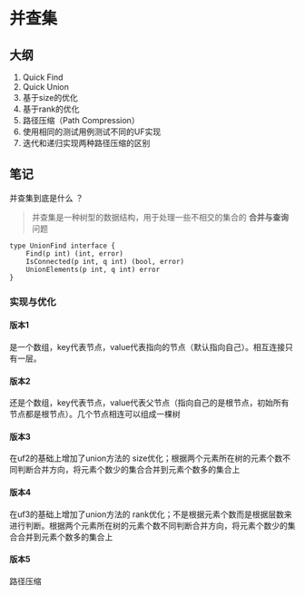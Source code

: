 #  并查集
## 大纲
1. Quick Find
2. Quick Union
3. 基于size的优化
4. 基于rank的优化
5. 路径压缩（Path Compression）
6. 使用相同的测试用例测试不同的UF实现
7. 迭代和递归实现两种路径压缩的区别

## 笔记
并查集到底是什么 ？
> 并查集是一种树型的数据结构，用于处理一些不相交的集合的 **合并与查询** 问题

```
type UnionFind interface {
	Find(p int) (int, error)
	IsConnected(p int, q int) (bool, error)
	UnionElements(p int, q int) error
}
```


### 实现与优化
#### 版本1
是一个数组，key代表节点，value代表指向的节点（默认指向自己）。相互连接只有一层。

#### 版本2
还是个数组，key代表节点，value代表父节点（指向自己的是根节点，初始所有节点都是根节点）。几个节点相连可以组成一棵树

#### 版本3
在uf2的基础上增加了union方法的 size优化；根据两个元素所在树的元素个数不同判断合并方向，将元素个数少的集合合并到元素个数多的集合上

#### 版本4
在uf3的基础上增加了union方法的 rank优化；不是根据元素个数而是根据层数来进行判断。根据两个元素所在树的元素个数不同判断合并方向，将元素个数少的集合合并到元素个数多的集合上

#### 版本5
路径压缩

